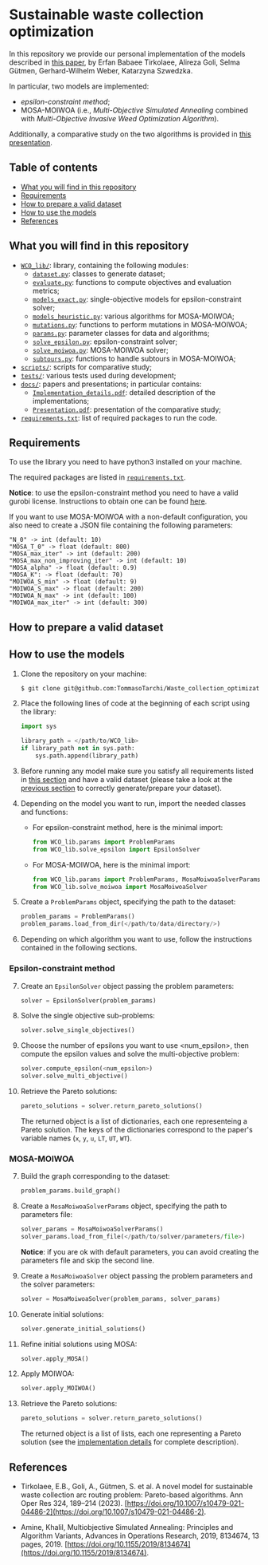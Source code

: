 # Sustainable waste collection optimization

In this repository we provide our personal implementation of the models described in
[this paper](./docs/ErfanAlirezaSelma-Novel_model_for_sustainable_waste_collection.pdf), by Erfan
Babaee Tirkolaee, Alireza Goli, Selma Gütmen, Gerhard-Wilhelm Weber, Katarzyna Szwedzka.

In particular, two models are implemented:
- *epsilon-constraint method*;
- MOSA-MOIWOA (i.e., *Multi-Objective Simulated Annealing* combined with *Multi-Objective Invasive Weed
Optimization Algorithm*).

Additionally, a comparative study on the two algorithms is provided in [this presentation](./docs/Presentation.pdf).


## Table of contents

- [What you will find in this repository](#what-you-will-find-in-this-repository)
- [Requirements](#requirements)
- [How to prepare a valid dataset](#how-to-prepare-a-valid-dataset)
- [How to use the models](#how-to-use-the-models)
- [References](#references)


## What you will find in this repository

- [`WCO_lib/`](./WCO_lib): library, containing the following modules:
  - [`dataset.py`](./WCO_lib/dataset.py): classes to generate dataset;
  - [`evaluate.py`](./WCO_lib/evaluate.py): functions to compute objectives and evaluation metrics;
  - [`models_exact.py`](./WCO_lib/models_exact.py`): single-objective models for epsilon-constraint solver;
  - [`models_heuristic.py`](./WCO_lib/models_heuristic.py`): various algorithms for MOSA-MOIWOA;
  - [`mutations.py`](./WCO_lib/mutations.py`): functions to perform mutations in MOSA-MOIWOA;
  - [`params.py`](./WCO_lib/params.py`): parameter classes for data and algorithms;
  - [`solve_epsilon.py`](./WCO_lib/solve_epsilon.py`): epsilon-constraint solver;
  - [`solve_moiwoa.py`](./WCO_lib/solve_moiwoa.py`): MOSA-MOIWOA solver;
  - [`subtours.py`](./WCO_lib/subtours.py`): functions to handle subtours in MOSA-MOIWOA;
- [`scripts/`](./scripts): scripts for comparative study;
- [`tests/`](./tests): various tests used during development;
- [`docs/`](./docs): papers and presentations; in particular contains:
  - [`Implementation_details.pdf`](./docs/Implementation_details.pdf): detailed description of the implementations;
  - [`Presentation.pdf`](./docs/Presentation.pdf): presentation of the comparative study;
- [`requirements.txt`](./requirements.txt): list of required packages to run the code.


## Requirements

To use the library you need to have python3 installed on your machine.

The required packages are listed in [`requirements.txt`](./requirements.txt).

**Notice**: to use the epsilon-constraint method you need to have a valid gurobi license. Instructions to obtain
one can be found [here](https://support.gurobi.com/hc/en-us/articles/12684663118993-How-do-I-obtain-a-Gurobi-license).

If you want to use MOSA-MOIWOA with a non-default configuration, you also need to create a JSON file containing the
following parameters:
```
"N_0" -> int (default: 10)
"MOSA_T_0" -> float (default: 800)
"MOSA_max_iter" -> int (default: 200)
"MOSA_max_non_improving_iter" -> int (default: 10)
"MOSA_alpha" -> float (default: 0.9)
"MOSA_K": -> float (default: 70)
"MOIWOA_S_min" -> float (default: 9)
"MOIWOA_S_max" -> float (default: 200)
"MOIWOA_N_max" -> int (default: 100)
"MOIWOA_max_iter" -> int (default: 300)
```


## How to prepare a valid dataset


## How to use the models

1. Clone the repository on your machine:
   ```bash
   $ git clone git@github.com:TommasoTarchi/Waste_collection_optimization.git
   ```

2. Place the following lines of code at the beginning of each script using the library:
   ```python
   import sys

   library_path = </path/to/WCO_lib>
   if library_path not in sys.path:
       sys.path.append(library_path)
   ```

3. Before running any model make sure you satisfy all requirements listed in [this section](#requirements) and have
   a valid dataset (please take a look at the [previous section](#how-to-prepare-a-valid-dataset) to correctly generate/prepare
   your dataset).

5. Depending on the model you want to run, import the needed classes and functions:
   - For epsilon-constraint method, here is the minimal import:
     ```python
     from WCO_lib.params import ProblemParams
     from WCO_lib.solve_epsilon import EpsilonSolver
     ```
   - For MOSA-MOIWOA, here is the minimal import:
     ```python
     from WCO_lib.params import ProblemParams, MosaMoiwoaSolverParams
     from WCO_lib.solve_moiwoa import MosaMoiwoaSolver
     ```

6. Create a `ProblemParams` object, specifying the path to the dataset:
   ```python
   problem_params = ProblemParams()
   problem_params.load_from_dir(</path/to/data/directory/>)
   ```

7. Depending on which algorithm you want to use, follow the instructions contained in the following sections.

### Epsilon-constraint method

7. Create an `EpsilonSolver` object passing the problem parameters:
   ```python
   solver = EpsilonSolver(problem_params)
   ```

8. Solve the single objective sub-problems:
   ```python
   solver.solve_single_objectives()
   ```

9. Choose the number of epsilons you want to use <num_epsilon>, then compute the epsilon values and solve the
   multi-objective problem:
   ```python
   solver.compute_epsilon(<num_epsilon>)
   solver.solve_multi_objective()
   ```

10. Retrieve the Pareto solutions:
    ```python
    pareto_solutions = solver.return_pareto_solutions()
    ```
    The returned object is a list of dictionaries, each one representeing a Pareto solution.
    The keys of the dictionaries correspond to the paper's variable names (`x`, `y`, `u`, `LT`, `UT`, `WT`).

### MOSA-MOIWOA

7. Build the graph corresponding to the dataset:
   ```python
   problem_params.build_graph()
   ```

8. Create a `MosaMoiwoaSolverParams` object, specifying the path to parameters file:
   ```python
   solver_params = MosaMoiwoaSolverParams()
   solver_params.load_from_file(</path/to/solver/parameters/file>)
   ```
   **Notice**: if you are ok with default parameters, you can avoid creating the parameters file and skip the
   second line.

10. Create a `MosaMoiwoaSolver` object passing the problem parameters and the solver parameters:
    ```python
    solver = MosaMoiwoaSolver(problem_params, solver_params)
    ```

10. Generate initial solutions:
    ```python
    solver.generate_initial_solutions()
    ```

11. Refine initial solutions using MOSA:
    ```python
    solver.apply_MOSA()
    ```

12. Apply MOIWOA:
    ```python
    solver.apply_MOIWOA()
    ```

13. Retrieve the Pareto solutions:
    ```python
    pareto_solutions = solver.return_pareto_solutions()
    ```
    The returned object is a list of lists, each one representing a Pareto solution (see the
    [implementation details](./docs/Implementation_details.pdf) for complete description).


## References

- Tirkolaee, E.B., Goli, A., Gütmen, S. et al. A novel model for sustainable waste collection arc routing problem:
  Pareto-based algorithms. Ann Oper Res 324, 189–214 (2023).
  [https://doi.org/10.1007/s10479-021-04486-2](https://doi.org/10.1007/s10479-021-04486-2).

- Amine, Khalil, Multiobjective Simulated Annealing: Principles and Algorithm Variants, Advances in Operations
  Research, 2019, 8134674, 13 pages, 2019. [https://doi.org/10.1155/2019/8134674](https://doi.org/10.1155/2019/8134674).
